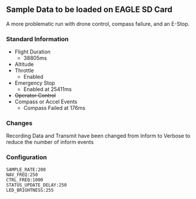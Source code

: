 ## Sample Data to be loaded on EAGLE SD Card

A more problematic run with drone control, compass failure, and an E-Stop.

### Standard Information

* Flight Duration
  * 38805ms
* Altitude
* Throttle
  * Enabled
* Emergency Stop
  * Enabled at 25411ms
* ~~Operator Control~~
* Compass or Accel Events
  * Compass Failed at 176ms

### Changes

Recording Data and Transmit have been changed from Inform to Verbose to reduce the number of inform events



### Configuration

```
SAMPLE_RATE:200
NAV_FREQ:250
CTRL_FREQ:1000
STATUS_UPDATE_DELAY:250
LED_BRIGHTNESS:255
```

